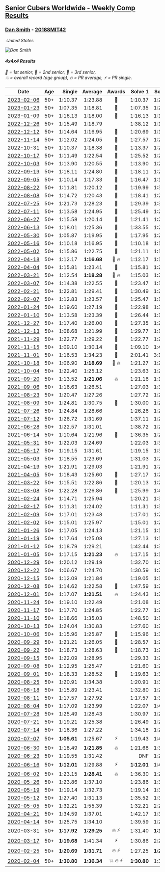 <style>table {white-space: nowrap;}</style>
<link rel="stylesheet" type="text/css" href="/scw-comp/css/flags.css" />

## [Senior Cubers Worldwide - Weekly Comp Results](/scw-comp/results/)
### [Dan Smith](README.md) - [2018SMIT42](https://www.worldcubeassociation.org/persons/2018SMIT42?event=444)

<i class="flag flag-US" />&nbsp;United States

![Dan Smith](1570678334.png)

#### 4x4x4 Results

<span style="white-space: nowrap;">🥇 = 1st senior</span>, <span style="white-space: nowrap;">🥈 = 2nd senior</span>, <span style="white-space: nowrap;">🥉 = 3rd senior</span>, <span style="white-space: nowrap;">💥 = overall record (age group)</span>, <span style="white-space: nowrap;">🔥 = PR average</span>, <span style="white-space: nowrap;">⚡ = PR single</span>.

| Date | Age | Single | Average | Awards | Solve 1 | Solve 2 | Solve 3 | Solve 4 | Solve 5 | Video |
| :--: | :--: | --: | --: | :--: | --: | --: | --: | --: | --: | :-- |
| [2023-02-06](../../results/2023-02-06/444.md) | 50+ | 1:10.37 | 1:23.88 | 🥈 | 1:10.37 | 1:24.28 | 1:25.66 | 1:21.70 | 1:25.86 | [Desktop](https://www.facebook.com/events/1884353481903829/permalink/1892350724437438) / [Mobile](https://m.facebook.com/events/1884353481903829?view=permalink&id=1892350724437438) |
| [2023-01-23](../../results/2023-01-23/444.md) | 50+ | 1:07.35 | 1:18.81 | 🥉 | 1:07.35 | 1:27.07 | 1:21.87 | 1:14.89 | 1:19.66 | [Desktop](https://www.facebook.com/events/509798861140910/permalink/517714917015971) / [Mobile](https://m.facebook.com/events/509798861140910?view=permalink&id=517714917015971) |
| [2023-01-09](../../results/2023-01-09/444.md) | 50+ | 1:16.13 | 1:18.00 | 🥉 | 1:16.13 | 1:17.75 | 1:22.55 | 1:18.31 | 1:17.94 | [Desktop](https://www.facebook.com/events/1531132474062600/permalink/1536035993572248) / [Mobile](https://m.facebook.com/events/1531132474062600?view=permalink&id=1536035993572248) |
| [2022-12-26](../../results/2022-12-26/444.md) | 50+ | 1:15.49 | 1:18.79 |  | 1:38.12 | 1:15.49 | 1:22.87 | 1:17.16 | 1:16.34 | [Desktop](https://www.facebook.com/events/699260168471197/permalink/707864974277383) / [Mobile](https://m.facebook.com/events/699260168471197?view=permalink&id=707864974277383) |
| [2022-12-12](../../results/2022-12-12/444.md) | 50+ | 1:14.64 | 1:16.95 | 🥉 | 1:20.69 | 1:15.88 | 1:17.08 | 1:14.64 | 1:17.89 | [Desktop](https://www.facebook.com/events/1208453943094393/permalink/1228478711091916) / [Mobile](https://m.facebook.com/events/1208453943094393?view=permalink&id=1228478711091916) |
| [2022-11-14](../../results/2022-11-14/444.md) | 50+ | 1:12.02 | 1:24.05 | 🥉 | 1:27.57 | 1:24.05 | 1:30.41 | 1:20.52 | 1:12.02 | [Desktop](https://www.facebook.com/events/823524585526773/permalink/832430587969506) / [Mobile](https://m.facebook.com/events/823524585526773?view=permalink&id=832430587969506) |
| [2022-10-31](../../results/2022-10-31/444.md) | 50+ | 1:10.37 | 1:18.38 | 🥈 | 1:13.37 | 1:27.58 | 1:30.16 | 1:14.19 | 1:10.37 | [Desktop](https://www.facebook.com/events/635474734791505/permalink/638925521113093) / [Mobile](https://m.facebook.com/events/635474734791505?view=permalink&id=638925521113093) |
| [2022-10-17](../../results/2022-10-17/444.md) | 50+ | 1:11.49 | 1:22.54 | 🥉 | 1:25.52 | 1:20.42 | 1:11.49 | 1:24.54 | 1:22.66 | [Desktop](https://www.facebook.com/events/815539682815599/permalink/834878977548336) / [Mobile](https://m.facebook.com/events/815539682815599?view=permalink&id=834878977548336) |
| [2022-10-03](../../results/2022-10-03/444.md) | 50+ | 1:13.90 | 1:20.55 | 🥉 | 1:13.90 | 1:27.83 | 1:19.91 | 1:13.91 | 1:38.80 | [Desktop](https://www.facebook.com/events/815539682815599/permalink/825765445126356) / [Mobile](https://m.facebook.com/events/815539682815599?view=permalink&id=825765445126356) |
| [2022-09-19](../../results/2022-09-19/444.md) | 50+ | 1:18.11 | 1:24.80 | 🥈 | 1:18.11 | 1:23.81 | 1:29.03 | 1:29.12 | 1:21.56 | [Desktop](https://www.facebook.com/events/450657513693488/permalink/455553443203895) / [Mobile](https://m.facebook.com/events/450657513693488?view=permalink&id=455553443203895) |
| [2022-09-05](../../results/2022-09-05/444.md) | 50+ | 1:10.14 | 1:17.33 | 🥈 | 1:16.47 | 1:15.66 | 1:28.28 | 1:10.14 | 1:19.86 | [Desktop](https://www.facebook.com/events/448393960648054/permalink/449911077163009) / [Mobile](https://m.facebook.com/events/448393960648054?view=permalink&id=449911077163009) |
| [2022-08-22](../../results/2022-08-22/444.md) | 50+ | 1:11.81 | 1:20.12 | 🥈 | 1:19.99 | 1:31.07 | 1:11.81 | 1:11.86 | 1:28.51 | [Desktop](https://www.facebook.com/events/542579854309231/permalink/549844846916065) / [Mobile](https://m.facebook.com/events/542579854309231?view=permalink&id=549844846916065) |
| [2022-08-08](../../results/2022-08-08/444.md) | 50+ | 1:14.72 | 1:20.43 | 🥈 | 1:18.41 | 1:22.87 | 1:14.72 | 1:20.00 | 1:49.62 | [Desktop](https://www.facebook.com/events/619445529768906/permalink/621720946208031) / [Mobile](https://m.facebook.com/events/619445529768906?view=permalink&id=621720946208031) |
| [2022-07-25](../../results/2022-07-25/444.md) | 50+ | 1:21.73 | 1:28.23 | 🥇 | 1:29.39 | 1:33.45 | 1:21.86 | 2:26.93 | 1:21.73 | [Desktop](https://www.facebook.com/events/1016110945736319/permalink/1023285925018821) / [Mobile](https://m.facebook.com/events/1016110945736319?view=permalink&id=1023285925018821) |
| [2022-07-11](../../results/2022-07-11/444.md) | 50+ | 1:13.58 | 1:24.95 | 🥈 | 1:25.49 | 1:24.87 | 1:49.97 | 1:13.58 | 1:24.48 | [Desktop](https://www.facebook.com/events/443186990742814/permalink/451543449907168) / [Mobile](https://m.facebook.com/events/443186990742814?view=permalink&id=451543449907168) |
| [2022-06-27](../../results/2022-06-27/444.md) | 50+ | 1:15.58 | 1:20.14 | 🥈 | 1:21.41 | 1:24.38 | 1:16.31 | 1:22.71 | 1:15.58 | [Desktop](https://www.facebook.com/events/605852520957703/permalink/614842013392087) / [Mobile](https://m.facebook.com/events/605852520957703?view=permalink&id=614842013392087) |
| [2022-06-13](../../results/2022-06-13/444.md) | 50+ | 1:18.01 | 1:25.36 | 🥇 | 1:33.55 | 1:21.79 | 1:22.54 | 1:31.75 | 1:18.01 | [Desktop](https://www.facebook.com/events/515728940298305/permalink/523488992855633) / [Mobile](https://m.facebook.com/events/515728940298305?view=permalink&id=523488992855633) |
| [2022-05-30](../../results/2022-05-30/444.md) | 50+ | 1:05.87 | 1:19.95 | 🥇 | 1:17.95 | 1:22.75 | 1:19.15 | 1:05.87 | 1:42.25 | [Desktop](https://www.facebook.com/events/1031249797503298/permalink/1039094140052197) / [Mobile](https://m.facebook.com/events/1031249797503298?view=permalink&id=1039094140052197) |
| [2022-05-16](../../results/2022-05-16/444.md) | 50+ | 1:10.18 | 1:16.95 | 🥇 | 1:10.18 | 1:10.80 | 1:22.12 | 1:17.94 | 1:30.44 | [Desktop](https://www.facebook.com/events/335240368547011/permalink/343608807710167) / [Mobile](https://m.facebook.com/events/335240368547011?view=permalink&id=343608807710167) |
| [2022-05-02](../../results/2022-05-02/444.md) | 50+ | 1:15.86 | 1:22.75 | 🥈 | 1:21.11 | 1:15.86 | 1:24.57 | 1:22.57 | 1:30.79 | [Desktop](https://www.facebook.com/events/766988371376362/permalink/775643900510809) / [Mobile](https://m.facebook.com/events/766988371376362?view=permalink&id=775643900510809) |
| [2022-04-18](../../results/2022-04-18/444.md) | 50+ | 1:12.17 | **1:16.68** | 🥇 🔥 | 1:12.17 | 1:18.37 | 1:14.44 | 1:24.89 | 1:17.24 | [Desktop](https://www.facebook.com/events/651121915952604/permalink/655290792202383) / [Mobile](https://m.facebook.com/events/651121915952604?view=permalink&id=655290792202383) |
| [2022-04-04](../../results/2022-04-04/444.md) | 50+ | 1:15.81 | 1:23.41 | 🥇 | 1:15.81 | 1:22.96 | 1:27.60 | 1:29.93 | 1:19.68 | [Desktop](https://www.facebook.com/events/405703218032158/permalink/413862643882882) / [Mobile](https://m.facebook.com/events/405703218032158?view=permalink&id=413862643882882) |
| [2022-03-21](../../results/2022-03-21/444.md) | 50+ | 1:12.54 | **1:18.28** | 🥇 🔥 | 1:15.03 | 1:22.87 | 1:12.54 | 1:19.82 | 1:20.00 | [Desktop](https://www.facebook.com/events/498666361787423/permalink/507492717571454) / [Mobile](https://m.facebook.com/events/498666361787423?view=permalink&id=507492717571454) |
| [2022-03-07](../../results/2022-03-07/444.md) | 50+ | 1:14.38 | 1:22.55 | 🥈 | 1:23.47 | 1:19.60 | 1:24.77 | 1:14.38 | 1:24.57 | [Desktop](https://www.facebook.com/events/535512814493645/permalink/543237943721132) / [Mobile](https://m.facebook.com/events/535512814493645?view=permalink&id=543237943721132) |
| [2022-02-21](../../results/2022-02-21/444.md) | 50+ | 1:22.81 | 1:29.41 | 🥈 | 1:30.49 | 1:29.32 | 1:22.81 | 1:28.42 | 1:42.11 | [Desktop](https://www.facebook.com/events/627504321814800/permalink/635472544351311) / [Mobile](https://m.facebook.com/events/627504321814800?view=permalink&id=635472544351311) |
| [2022-02-07](../../results/2022-02-07/444.md) | 50+ | 1:12.83 | 1:23.57 | 🥇 | 1:25.47 | 1:17.88 | 1:55.84 | 1:12.83 | 1:27.36 | [Desktop](https://www.facebook.com/events/348205073823528/permalink/356471046330264) / [Mobile](https://m.facebook.com/events/348205073823528?view=permalink&id=356471046330264) |
| [2022-01-24](../../results/2022-01-24/444.md) | 50+ | 1:19.60 | 1:27.19 | 🥈 | 1:22.98 | 1:36.78 | 1:21.80 | 1:19.60 | 1:39.56 | [Desktop](https://www.facebook.com/events/344062540912272/permalink/348504860468040) / [Mobile](https://m.facebook.com/events/344062540912272?view=permalink&id=348504860468040) |
| [2022-01-10](../../results/2022-01-10/444.md) | 50+ | 1:13.58 | 1:23.39 | 🥇 | 1:26.44 | 1:13.58 | 1:37.43 | 1:17.27 | 1:26.45 | [Desktop](https://www.facebook.com/events/895021754505723/permalink/902147517126480) / [Mobile](https://m.facebook.com/events/895021754505723?view=permalink&id=902147517126480) |
| [2021-12-27](../../results/2021-12-27/444.md) | 50+ | 1:17.40 | 1:26.00 | 🥉 | 1:27.35 | 1:26.87 | 1:17.40 | 1:27.24 | 1:23.90 | [Desktop](https://www.facebook.com/events/364077578855426/permalink/372202611376256) / [Mobile](https://m.facebook.com/events/364077578855426?view=permalink&id=372202611376256) |
| [2021-12-13](../../results/2021-12-13/444.md) | 50+ | 1:08.68 | 1:21.99 | 🥈 | 1:29.77 | 1:16.75 | 1:19.44 | 1:33.05 | 1:08.68 | [Desktop](https://www.facebook.com/events/924976574796430/permalink/928882144405873) / [Mobile](https://m.facebook.com/events/924976574796430?view=permalink&id=928882144405873) |
| [2021-11-29](../../results/2021-11-29/444.md) | 50+ | 1:22.77 | 1:29.22 | 🥉 | 1:22.77 | 1:28.38 | 1:32.86 | 1:47.14 | 1:26.41 | [Desktop](https://www.facebook.com/events/293852429335502/permalink/302300808490664) / [Mobile](https://m.facebook.com/events/293852429335502?view=permalink&id=302300808490664) |
| [2021-11-15](../../results/2021-11-15/444.md) | 50+ | 1:09.10 | 1:30.14 | 🥉 | 1:09.10 | 1:41.64 | 1:36.40 | 1:25.18 | 1:28.83 | [Desktop](https://www.facebook.com/events/1073199523496198/permalink/1080511742764976) / [Mobile](https://m.facebook.com/events/1073199523496198?view=permalink&id=1080511742764976) |
| [2021-11-01](../../results/2021-11-01/444.md) | 50+ | 1:16.53 | 1:34.23 | 🥉 | 2:01.41 | 3:10.75 | 1:23.18 | 1:18.09 | 1:16.53 | [Desktop](https://www.facebook.com/events/1122485874951081/permalink/1131273474072321) / [Mobile](https://m.facebook.com/events/1122485874951081?view=permalink&id=1131273474072321) |
| [2021-10-18](../../results/2021-10-18/444.md) | 50+ | 1:06.90 | **1:18.69** | 🥉 🔥 | 1:21.27 | 1:24.31 | 1:10.49 | 1:06.90 | 1:28.71 | [Desktop](https://www.facebook.com/events/917344582209340/permalink/926715981272200) / [Mobile](https://m.facebook.com/events/917344582209340?view=permalink&id=926715981272200) |
| [2021-10-04](../../results/2021-10-04/444.md) | 50+ | 1:22.40 | 1:25.12 |  | 1:23.63 | 1:26.94 | 1:22.40 | 1:24.79 | 1:26.99 | [Desktop](https://www.facebook.com/events/150603127207792/permalink/158678646400240) / [Mobile](https://m.facebook.com/events/150603127207792?view=permalink&id=158678646400240) |
| [2021-09-20](../../results/2021-09-20/444.md) | 50+ | 1:13.52 | **1:21.06** | 🔥 | 1:21.16 | 1:15.30 | 1:31.04 | 1:26.72 | 1:13.52 | [Desktop](https://www.facebook.com/events/4223726381008841/permalink/4258792300835582) / [Mobile](https://m.facebook.com/events/4223726381008841?view=permalink&id=4258792300835582) |
| [2021-09-06](../../results/2021-09-06/444.md) | 50+ | 1:16.63 | 1:26.51 |  | 1:27.03 | 1:31.75 | 1:16.63 | 1:31.00 | 1:21.50 | [Desktop](https://www.facebook.com/events/899313470960376/permalink/908330296725360) / [Mobile](https://m.facebook.com/events/899313470960376?view=permalink&id=908330296725360) |
| [2021-08-23](../../results/2021-08-23/444.md) | 50+ | 1:20.47 | 1:27.26 |  | 1:27.72 | 1:23.75 | 2:37.15 | 1:20.47 | 1:30.31 | [Desktop](https://www.facebook.com/events/1108693076205590/permalink/1117693178638913) / [Mobile](https://m.facebook.com/events/1108693076205590?view=permalink&id=1117693178638913) |
| [2021-08-09](../../results/2021-08-09/444.md) | 50+ | 1:24.81 | 1:30.75 | 🥉 | 1:30.00 | 1:24.81 | 1:32.47 | 1:40.50 | 1:29.77 | [Desktop](https://www.facebook.com/events/2863148610663733/permalink/2872346876410573) / [Mobile](https://m.facebook.com/events/2863148610663733?view=permalink&id=2872346876410573) |
| [2021-07-26](../../results/2021-07-26/444.md) | 50+ | 1:24.84 | 1:28.66 |  | 1:26.26 | 1:25.58 | 1:24.84 | 1:41.06 | 1:34.14 | [Desktop](https://www.facebook.com/events/210838191047415/permalink/221161553348412) / [Mobile](https://m.facebook.com/events/210838191047415?view=permalink&id=221161553348412) |
| [2021-07-12](../../results/2021-07-12/444.md) | 50+ | 1:26.72 | 1:31.69 |  | 1:37.11 | 1:26.72 | 1:28.97 | 1:28.98 | 1:49.78 | [Desktop](https://www.facebook.com/events/3019269651530977/permalink/3056145661176709) / [Mobile](https://m.facebook.com/events/3019269651530977?view=permalink&id=3056145661176709) |
| [2021-06-28](../../results/2021-06-28/444.md) | 50+ | 1:22.57 | 1:31.01 |  | 1:38.72 | 1:22.57 | 1:23.53 | 1:38.39 | 1:31.11 | [Desktop](https://www.facebook.com/events/248738199926629/permalink/256337192500063) / [Mobile](https://m.facebook.com/events/248738199926629?view=permalink&id=256337192500063) |
| [2021-06-14](../../results/2021-06-14/444.md) | 50+ | 1:10.64 | 1:21.96 | 🥉 | 1:36.35 | 1:24.20 | 1:16.45 | 1:25.23 | 1:10.64 | [Desktop](https://www.facebook.com/events/833966864162581/permalink/842428583316409) / [Mobile](https://m.facebook.com/events/833966864162581?view=permalink&id=842428583316409) |
| [2021-05-31](../../results/2021-05-31/444.md) | 50+ | 1:22.03 | 1:24.69 |  | 1:22.03 | 1:32.56 | 1:23.28 | 1:24.46 | 1:26.32 | [Desktop](https://www.facebook.com/events/1677723082618127/permalink/1687769031613532) / [Mobile](https://m.facebook.com/events/1677723082618127?view=permalink&id=1687769031613532) |
| [2021-05-17](../../results/2021-05-17/444.md) | 50+ | 1:19.15 | 1:31.61 |  | 1:19.15 | 1:34.19 | 1:32.04 | DNF | 1:28.59 | [Desktop](https://www.facebook.com/events/373354890741855/permalink/380463840030960) / [Mobile](https://m.facebook.com/events/373354890741855?view=permalink&id=380463840030960) |
| [2021-05-03](../../results/2021-05-03/444.md) | 50+ | 1:18.55 | 1:23.69 |  | 1:31.03 | 1:20.21 | 1:19.83 | 1:18.55 | 1:31.76 | [Desktop](https://www.facebook.com/events/158701836186375/permalink/167195022003723) / [Mobile](https://m.facebook.com/events/158701836186375?view=permalink&id=167195022003723) |
| [2021-04-19](../../results/2021-04-19/444.md) | 50+ | 1:21.91 | 1:29.03 |  | 1:21.91 | 1:28.66 | 1:25.89 | 1:36.65 | 1:32.55 | [Desktop](https://www.facebook.com/events/1009195762821458/permalink/1017537455320622) / [Mobile](https://m.facebook.com/events/1009195762821458?view=permalink&id=1017537455320622) |
| [2021-04-05](../../results/2021-04-05/444.md) | 50+ | 1:18.43 | 1:25.60 | 🥉 | 1:27.17 | 1:29.04 | 1:25.37 | 1:18.43 | 1:24.25 | [Desktop](https://www.facebook.com/events/2619499895016321/permalink/2628752457424398) / [Mobile](https://m.facebook.com/events/2619499895016321?view=permalink&id=2628752457424398) |
| [2021-03-22](../../results/2021-03-22/444.md) | 50+ | 1:15.51 | 1:22.86 | 🥈 | 1:20.13 | 1:26.57 | 1:23.69 | 1:24.76 | 1:15.51 | [Desktop](https://www.facebook.com/events/2537500386546221/permalink/2547157865580473) / [Mobile](https://m.facebook.com/events/2537500386546221?view=permalink&id=2547157865580473) |
| [2021-03-08](../../results/2021-03-08/444.md) | 50+ | 1:22.28 | 1:26.86 | 🥈 | 1:25.99 | 1:43.65 | 1:22.28 | 1:24.92 | 1:29.67 | [Desktop](https://www.facebook.com/events/161142189072151/permalink/167603105092726) / [Mobile](https://m.facebook.com/events/161142189072151?view=permalink&id=167603105092726) |
| [2021-02-24](../../results/2021-02-24/444.md) | 50+ | 1:14.71 | 1:25.94 |  | 1:20.21 | 1:30.61 | 1:14.71 | 1:27.62 | 1:30.00 | [Desktop](https://www.facebook.com/events/256148192722702/permalink/263226612014860) / [Mobile](https://m.facebook.com/events/256148192722702?view=permalink&id=263226612014860) |
| [2021-02-17](../../results/2021-02-17/444.md) | 50+ | 1:11.31 | 1:24.02 |  | 1:11.31 | 1:34.32 | 1:19.09 | 1:18.64 | 1:53.16 | [Desktop](https://www.facebook.com/events/1341827372862028/permalink/1345375442507221) / [Mobile](https://m.facebook.com/events/1341827372862028?view=permalink&id=1345375442507221) |
| [2021-02-09](../../results/2021-02-09/444.md) | 50+ | 1:17.01 | 1:23.48 |  | 1:17.01 | 1:24.94 | 1:21.31 | 1:41.68 | 1:24.18 | [Desktop](https://www.facebook.com/events/1072787469872680/permalink/1076543652830395) / [Mobile](https://m.facebook.com/events/1072787469872680?view=permalink&id=1076543652830395) |
| [2021-02-02](../../results/2021-02-02/444.md) | 50+ | 1:15.01 | 1:25.97 |  | 1:15.01 | 1:27.76 | 1:23.00 | 1:27.14 | 1:28.40 | [Desktop](https://www.facebook.com/events/419241732746821/permalink/422245352446459) / [Mobile](https://m.facebook.com/events/419241732746821?view=permalink&id=422245352446459) |
| [2021-01-26](../../results/2021-01-26/444.md) | 50+ | 1:17.05 | 1:24.13 |  | 1:21.15 | 1:19.74 | 1:17.05 | 1:36.83 | 1:31.50 | [Desktop](https://www.facebook.com/events/886756952081472/permalink/890293608394473) / [Mobile](https://m.facebook.com/events/886756952081472?view=permalink&id=890293608394473) |
| [2021-01-19](../../results/2021-01-19/444.md) | 50+ | 1:17.64 | 1:25.08 |  | 1:27.13 | 1:17.64 | 1:18.42 | 1:29.68 | 1:31.74 | [Desktop](https://www.facebook.com/events/801984480354340/permalink/804871646732290) / [Mobile](https://m.facebook.com/events/801984480354340?view=permalink&id=804871646732290) |
| [2021-01-12](../../results/2021-01-12/444.md) | 50+ | 1:18.79 | 1:29.21 |  | 1:42.44 | 1:31.76 | 1:26.00 | 1:29.86 | 1:18.79 | [Desktop](https://www.facebook.com/events/412251730086008/permalink/415977633046751) / [Mobile](https://m.facebook.com/events/412251730086008?view=permalink&id=415977633046751) |
| [2021-01-05](../../results/2021-01-05/444.md) | 50+ | 1:17.15 | **1:21.23** | 🔥 | 1:17.15 | 1:17.48 | 1:23.91 | 1:23.35 | 1:22.87 | [Desktop](https://www.facebook.com/events/438895340619582/permalink/442903180218798) / [Mobile](https://m.facebook.com/events/438895340619582?view=permalink&id=442903180218798) |
| [2020-12-29](../../results/2020-12-29/444.md) | 50+ | 1:20.12 | 1:29.19 |  | 1:32.70 | 1:25.94 | 1:28.94 | 1:20.12 | DNF | [Desktop](https://www.facebook.com/events/1086076581855919/permalink/1089655764831334) / [Mobile](https://m.facebook.com/events/1086076581855919?view=permalink&id=1089655764831334) |
| [2020-12-22](../../results/2020-12-22/444.md) | 50+ | 1:06.67 | 1:24.70 |  | 1:30.59 | 1:20.54 | 1:06.67 | 1:33.26 | 1:22.97 | [Desktop](https://www.facebook.com/events/202563571576862/permalink/207989661034253) / [Mobile](https://m.facebook.com/events/202563571576862?view=permalink&id=207989661034253) |
| [2020-12-15](../../results/2020-12-15/444.md) | 50+ | 1:12.09 | 1:21.84 |  | 1:19.05 | 1:12.09 | 1:16.48 | 1:32.89 | 1:29.98 | [Desktop](https://www.facebook.com/events/380879093195746/permalink/384573952826260) / [Mobile](https://m.facebook.com/events/380879093195746?view=permalink&id=384573952826260) |
| [2020-12-08](../../results/2020-12-08/444.md) | 50+ | 1:14.62 | 1:22.58 | 🥉 | 1:47.59 | 1:23.69 | 1:25.63 | 1:14.62 | 1:18.42 | [Desktop](https://www.facebook.com/events/209111367450307/permalink/213390027022441) / [Mobile](https://m.facebook.com/events/209111367450307?view=permalink&id=213390027022441) |
| [2020-12-01](../../results/2020-12-01/444.md) | 50+ | 1:17.07 | **1:21.51** | 🔥 | 1:24.43 | 1:22.74 | 1:31.81 | 1:17.07 | 1:17.35 | [Desktop](https://www.facebook.com/events/1067911153659963/permalink/1072385919879153) / [Mobile](https://m.facebook.com/events/1067911153659963?view=permalink&id=1072385919879153) |
| [2020-11-24](../../results/2020-11-24/444.md) | 50+ | 1:19.10 | 1:22.49 |  | 1:21.08 | 1:21.51 | 1:19.10 | 1:31.26 | 1:24.88 | [Desktop](https://www.facebook.com/events/383885642947563/permalink/388199112516216) / [Mobile](https://m.facebook.com/events/383885642947563?view=permalink&id=388199112516216) |
| [2020-11-17](../../results/2020-11-17/444.md) | 50+ | 1:17.70 | 1:24.85 |  | 1:22.77 | 1:25.31 | 2:15.89 | 1:26.46 | 1:17.70 | [Desktop](https://www.facebook.com/events/385577379164063/permalink/389787758743025) / [Mobile](https://m.facebook.com/events/385577379164063?view=permalink&id=389787758743025) |
| [2020-11-10](../../results/2020-11-10/444.md) | 50+ | 1:18.66 | 1:35.03 |  | 1:48.50 | 1:18.66 | 1:30.19 | 1:37.31 | 1:37.60 | [Desktop](https://www.facebook.com/events/2956286364603224/permalink/2963678893863971) / [Mobile](https://m.facebook.com/events/2956286364603224?view=permalink&id=2963678893863971) |
| [2020-10-13](../../results/2020-10-13/444.md) | 50+ | 1:24.04 | 1:30.83 |  | 1:27.60 | 1:24.04 | 1:26.63 | 1:38.25 | 1:38.67 | [Desktop](https://www.facebook.com/events/746942356162446/permalink/751733412350007) / [Mobile](https://m.facebook.com/events/746942356162446?view=permalink&id=751733412350007) |
| [2020-10-06](../../results/2020-10-06/444.md) | 50+ | 1:15.96 | 1:25.87 | 🥉 | 1:15.96 | 1:32.21 | 1:24.99 | 1:47.24 | 1:20.42 | [Desktop](https://www.facebook.com/events/427181104911253/permalink/437238780572152) / [Mobile](https://m.facebook.com/events/427181104911253?view=permalink&id=437238780572152) |
| [2020-09-29](../../results/2020-09-29/444.md) | 50+ | 1:21.21 | 1:26.05 | 🥈 | 1:28.57 | 1:23.51 | 1:27.12 | 1:27.51 | 1:21.21 | [Desktop](https://www.facebook.com/events/427181104911253/permalink/431743861121644) / [Mobile](https://m.facebook.com/events/427181104911253?view=permalink&id=431743861121644) |
| [2020-09-22](../../results/2020-09-22/444.md) | 50+ | 1:18.73 | 1:28.63 | 🥉 | 1:18.73 | 1:24.79 | 1:27.12 | 1:41.60 | 1:33.99 | [Desktop](https://www.facebook.com/events/342541897161786/permalink/346735893409053) / [Mobile](https://m.facebook.com/events/342541897161786?view=permalink&id=346735893409053) |
| [2020-09-15](../../results/2020-09-15/444.md) | 50+ | 1:22.09 | 1:28.95 |  | 1:29.33 | 1:27.96 | 1:29.57 | 1:33.26 | 1:22.09 | [Desktop](https://www.facebook.com/events/655903882008117/permalink/661765348088637) / [Mobile](https://m.facebook.com/events/655903882008117?view=permalink&id=661765348088637) |
| [2020-09-08](../../results/2020-09-08/444.md) | 50+ | 1:12.95 | 1:25.47 |  | 1:21.60 | 1:21.70 | 1:12.95 | 1:43.77 | 1:33.11 | [Desktop](https://www.facebook.com/events/655903882008117/permalink/656010341997471) / [Mobile](https://m.facebook.com/events/655903882008117?view=permalink&id=656010341997471) |
| [2020-09-01](../../results/2020-09-01/444.md) | 50+ | 1:18.33 | 1:28.52 | 🥉 | 1:19.63 | 1:36.59 | 1:29.33 | 1:39.67 | 1:18.33 | [Desktop](https://www.facebook.com/events/987180995036806/permalink/992470331174539) / [Mobile](https://m.facebook.com/events/987180995036806?view=permalink&id=992470331174539) |
| [2020-08-25](../../results/2020-08-25/444.md) | 50+ | 1:20.91 | 1:34.38 |  | 1:20.91 | 1:34.65 | 1:38.07 | 1:30.41 | 1:40.41 | [Desktop](https://www.facebook.com/events/375269430142971/permalink/379899466346634) / [Mobile](https://m.facebook.com/events/375269430142971?view=permalink&id=379899466346634) |
| [2020-08-18](../../results/2020-08-18/444.md) | 50+ | 1:15.89 | 1:23.41 |  | 1:32.80 | 1:25.28 | 1:21.41 | 1:23.55 | 1:15.89 | [Desktop](https://www.facebook.com/events/3231806576868309/permalink/3252007768181523) / [Mobile](https://m.facebook.com/events/3231806576868309?view=permalink&id=3252007768181523) |
| [2020-08-11](../../results/2020-08-11/444.md) | 50+ | 1:17.57 | 1:27.92 |  | 1:17.57 | 1:30.64 | 1:26.65 | 1:30.76 | 1:26.46 | [Desktop](https://www.facebook.com/events/1112228215845470/permalink/1117137262021232) / [Mobile](https://m.facebook.com/events/1112228215845470?view=permalink&id=1117137262021232) |
| [2020-08-04](../../results/2020-08-04/444.md) | 50+ | 1:17.09 | 1:23.99 |  | 1:22.07 | 1:40.75 | 1:27.19 | 1:22.70 | 1:17.09 | [Desktop](https://www.facebook.com/events/770016233779888/permalink/775225113259000) / [Mobile](https://m.facebook.com/events/770016233779888?view=permalink&id=775225113259000) |
| [2020-07-28](../../results/2020-07-28/444.md) | 50+ | 1:25.49 | 1:28.43 |  | 1:30.97 | 1:26.28 | 1:29.14 | 1:25.49 | 1:29.86 | [Desktop](https://www.facebook.com/events/299658408049797/permalink/304803070868664) / [Mobile](https://m.facebook.com/events/299658408049797?view=permalink&id=304803070868664) |
| [2020-07-21](../../results/2020-07-21/444.md) | 50+ | 1:19.21 | 1:25.38 |  | 1:26.49 | 1:29.91 | 1:27.68 | 1:19.21 | 1:21.96 | [Desktop](https://www.facebook.com/events/3081159145282455/permalink/3097459720319064) / [Mobile](https://m.facebook.com/events/3081159145282455?view=permalink&id=3097459720319064) |
| [2020-07-14](../../results/2020-07-14/444.md) | 50+ | 1:16.36 | 1:27.22 |  | 1:34.18 | 1:22.93 | 1:38.37 | 1:24.55 | 1:16.36 | [Desktop](https://www.facebook.com/events/2729568740635198/permalink/2734110893514316) / [Mobile](https://m.facebook.com/events/2729568740635198?view=permalink&id=2734110893514316) |
| [2020-07-07](../../results/2020-07-07/444.md) | 50+ | **1:05.61** | 1:25.67 | ⚡ | 1:19.43 | 1:46.21 | 1:29.95 | 1:27.63 | **1:05.61** | [Desktop](https://www.facebook.com/events/307625317040136/permalink/311930559942945) / [Mobile](https://m.facebook.com/events/307625317040136?view=permalink&id=311930559942945) |
| [2020-06-30](../../results/2020-06-30/444.md) | 50+ | 1:18.49 | **1:21.85** | 🔥 | 1:21.68 | 1:32.91 | 1:18.49 | 1:25.28 | 1:18.60 | [Desktop](https://www.facebook.com/events/284746466306313/permalink/289286089185684) / [Mobile](https://m.facebook.com/events/284746466306313?view=permalink&id=289286089185684) |
| [2020-06-23](../../results/2020-06-23/444.md) | 50+ | 1:19.55 | 1:31.42 |  | DNF | 1:26.51 | 1:19.55 | 1:34.01 | 1:33.75 | [Desktop](https://www.facebook.com/events/268636114456043/permalink/281908189795502) / [Mobile](https://m.facebook.com/events/268636114456043?view=permalink&id=281908189795502) |
| [2020-06-16](../../results/2020-06-16/444.md) | 50+ | **1:12.01** | 1:29.88 | ⚡ | **1:12.01** | 1:44.45 | 2:05.62 | 1:19.71 | 1:25.47 | [Desktop](https://www.facebook.com/events/256188575607890/permalink/260576965169051) / [Mobile](https://m.facebook.com/events/256188575607890?view=permalink&id=260576965169051) |
| [2020-06-02](../../results/2020-06-02/444.md) | 50+ | 1:23.15 | **1:28.41** | 🔥 | 1:36.30 | 1:26.41 | 1:23.15 | 1:35.64 | 1:23.19 | [Desktop](https://www.facebook.com/events/573401076937046/permalink/578239283119892) / [Mobile](https://m.facebook.com/events/573401076937046?view=permalink&id=578239283119892) |
| [2020-05-26](../../results/2020-05-26/444.md) | 50+ | 1:23.86 | 1:37.10 |  | 1:23.86 | 1:38.50 | 1:44.99 | 1:50.58 | 1:27.80 | [Desktop](https://www.facebook.com/events/637852836799991/permalink/641464449772163) / [Mobile](https://m.facebook.com/events/637852836799991?view=permalink&id=641464449772163) |
| [2020-05-19](../../results/2020-05-19/444.md) | 50+ | 1:19.14 | 1:32.73 |  | 1:19.14 | 1:33.52 | 1:38.56 | 1:26.12 | 1:46.02 | [Desktop](https://www.facebook.com/events/201300894172579/permalink/204240630545272) / [Mobile](https://m.facebook.com/events/201300894172579?view=permalink&id=204240630545272) |
| [2020-05-12](../../results/2020-05-12/444.md) | 50+ | 1:27.40 | 1:31.13 |  | 1:35.52 | 1:32.30 | 1:27.40 | 1:29.10 | 1:31.99 | [Desktop](https://www.facebook.com/events/276138643524223/permalink/279669073171180) / [Mobile](https://m.facebook.com/events/276138643524223?view=permalink&id=279669073171180) |
| [2020-05-05](../../results/2020-05-05/444.md) | 50+ | 1:32.21 | 1:55.39 |  | 1:32.21 | 2:25.83 | 1:47.76 | 1:32.58 | DNF | [Desktop](https://www.facebook.com/events/557526585195168/permalink/562120181402475) / [Mobile](https://m.facebook.com/events/557526585195168?view=permalink&id=562120181402475) |
| [2020-04-21](../../results/2020-04-21/444.md) | 50+ | 1:34.59 | 1:37.01 |  | 1:42.17 | 1:37.90 | 1:34.59 | 1:37.68 | 1:35.44 | [Desktop](https://www.facebook.com/events/538096063773916/permalink/542802749969914) / [Mobile](https://m.facebook.com/events/538096063773916?view=permalink&id=542802749969914) |
| [2020-04-14](../../results/2020-04-14/444.md) | 50+ | 1:25.75 | 1:34.10 |  | 1:39.59 | 1:25.75 | 1:29.21 | 1:37.85 | 1:35.23 | [Desktop](https://www.facebook.com/events/1400953806773430/permalink/1405757922959685) / [Mobile](https://m.facebook.com/events/1400953806773430?view=permalink&id=1405757922959685) |
| [2020-03-31](../../results/2020-03-31/444.md) | 50+ | **1:17.92** | **1:29.25** | 🔥 ⚡ | 1:31.40 | **1:17.92** | 1:22.26 | 1:34.10 | 1:35.71 | [Desktop](https://www.facebook.com/events/269276700734640/permalink/272645773731066) / [Mobile](https://m.facebook.com/events/269276700734640?view=permalink&id=272645773731066) |
| [2020-03-17](../../results/2020-03-17/444.md) | 50+ | **1:19.68** | 1:41.34 | ⚡ | 1:30.86 | 2:22.73 | 1:40.48 | **1:19.68** | 1:52.69 | [Desktop](https://www.facebook.com/events/211732526904866/permalink/215124999898952) / [Mobile](https://m.facebook.com/events/211732526904866?view=permalink&id=215124999898952) |
| [2020-02-25](../../results/2020-02-25/444.md) | 50+ | **1:20.69** | **1:31.71** | 🔥 ⚡ | 1:27.25 | **1:20.69** | 1:32.35 | 1:42.55 | 1:35.53 | [Desktop](https://www.facebook.com/events/805797596592397/permalink/806362596535897) / [Mobile](https://m.facebook.com/events/805797596592397?view=permalink&id=806362596535897) |
| [2020-02-04](../../results/2020-02-04/444.md) | 50+ | **1:30.80** | **1:36.34** | 💥 🔥 ⚡ | **1:30.80** | 1:33.28 | 1:44.93 | DNS | DNS | [Desktop](https://www.facebook.com/groups/1604105099735401/permalink/2137188879760351) / [Mobile](https://m.facebook.com/groups/1604105099735401?view=permalink&id=2137188879760351) |


<!-- Global site tag (gtag.js) - Google Analytics -->
<script async src="https://www.googletagmanager.com/gtag/js?id=UA-86348435-3"></script>
<script>window.dataLayer = window.dataLayer || []; function gtag() {dataLayer.push(arguments);} gtag('js', new Date()); gtag('config', 'UA-86348435-3');</script>
